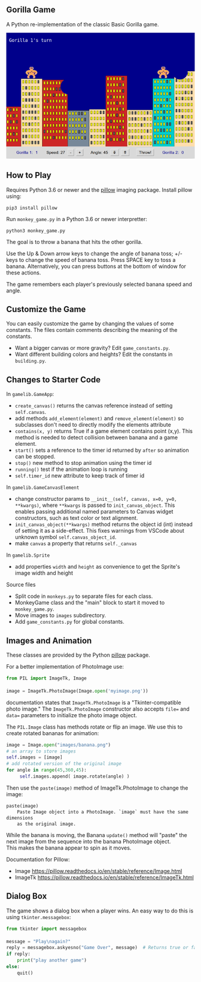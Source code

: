 ## Gorilla Game

A Python re-implementation of the classic Basic Gorilla game.

![game screenshot](images/gorilla-game.png)

## How to Play

Requires Python 3.6 or newer and the [pillow][pillow] imaging package.
Install pillow using:
```shell
pip3 install pillow
```

Run `monkey_game.py` in a Python 3.6 or newer interpretter:
```shell
python3 monkey_game.py
```

The goal is to throw a banana that hits the other gorilla.

Use the Up & Down arrow keys to change the angle of banana toss; +/- keys to change the speed of banana toss. Press SPACE key to toss a banana. Alternatively, you can press buttons at the bottom of window for these actions.

The game remembers each player's previously selected banana speed and angle.

## Customize the Game

You can easily customize the game by changing the values of some constants.
The files contain comments describing the meaning of the constants.

* Want a bigger canvas or more gravity?  Edit `game_constants.py`.
* Want different building colors and heights? Edit the constants in `building.py`.

## Changes to Starter Code


In `gamelib.GameApp`:

* `create_canvas()` returns the canvas reference instead of setting `self.canvas`.
* add methods `add_element(element)` and `remove_element(element)` so subclasses don't need to directly modify the elements attribute
* `contains(x, y)` returns True if a game element contains point (x,y). This method is needed to detect collision between banana and a game element.
* `start()` sets a reference to the timer id returned by `after` so animation can be stopped.
* `stop()` new method to stop animation using the timer id
* `running()` test if the animation loop is running
* `self.timer_id` new attribute to keep track of timer id

In `gamelib.GameCanvasElement` 

* change constructor params to `__init__(self, canvas, x=0, y=0, **kwargs)`, where `**kwargs` is passed to `init_canvas_object`. This enables passing additional named parameters to Canvas widget constructors, such as text color or text alignment.
* `init_canvas_object(**kwargs)` method returns the object id (int) instead of setting it as a side-effect.  This fixes warnings from VSCode about unknown symbol `self.canvas_object_id`.
* make `canvas` a property that returns `self._canvas`

In `gamelib.Sprite`
* add properties `width` and `height` as convenience to get the Sprite's image width and height

Source files

* Split code in `monkeys.py` to separate files for each class.
* MonkeyGame class and the "main" block to start it moved to `monkey_game.py`.
* Move images to `images` subdirectory.
* Add `game_constants.py` for global constants.

## Images and Animation

These classes are provided by the Python [pillow][pillow] package.

For a better implementation of PhotoImage use:
```python
from PIL import ImageTk, Image

image = ImageTk.PhotoImage(Image.open('myimage.png'))
```
documentation states that `ImageTk.PhotoImage` is a 
"Tkinter-compatible photo image."
The `ImageTk.PhotoImage` constructor also accepts `file=` and `data=`
parameters to initialize the photo image object.

The `PIL.Image` class has methods rotate or flip an image.
We use this to create rotated bananas for animation:
```python
image = Image.open("images/banana.png")
# an array to store images
self.images = [image]
# add rotated version of the original image
for angle in range(45,360,45):
     self.images.append( image.rotate(angle) )
```

Then use the `paste(image)` method of ImageTk.PhotoImage to change the image:
```
paste(image)
    Paste Image object into a PhotoImage. `image` must have the same dimensions
    as the original image.
```

While the banana is moving, the Banana `update()` method will "paste" 
the next image from the sequence into the banana PhotoImage object.  
This makes the banana appear to spin as it moves.

Documentation for Pillow:
* Image <https://pillow.readthedocs.io/en/stable/reference/Image.html>
* ImageTk <https://pillow.readthedocs.io/en/stable/reference/ImageTk.html>

 
## Dialog Box

The game shows a dialog box when a player wins.
An easy way to do this is using `tkinter.messagebox`:
```python
from tkinter import messagebox

message = "Play\nagain?"
reply = messagebox.askyesno("Game Over", message)  # Returns true or false
if reply:
    print("play another game")
else:
    quit()
```

[pillow]: https://pypi.org/project/Pillow/
